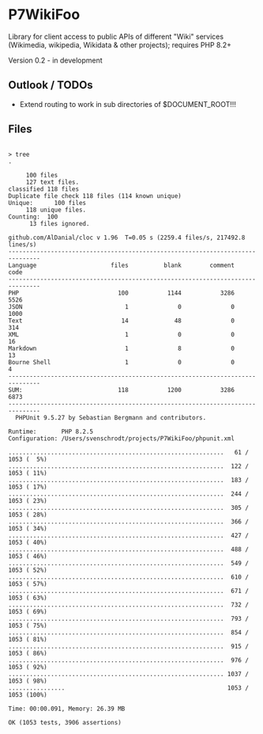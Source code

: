# P7WikiFoo
Library for client access to public APIs of different "Wiki" services 
(Wikimedia, wikipedia, Wikidata & other projects); requires PHP 8.2+

Version  0.2 - in development


## Outlook / TODOs

 - Extend routing to work in sub directories of $DOCUMENT_ROOT!!!
 


## Files
<pre>
<code>
> tree 
.

     100 files     127 text files.
classified 118 filesDuplicate file check 118 files (114 known unique)Unique:      100 files                                               118 unique files.                              
Counting:  100      13 files ignored.

github.com/AlDanial/cloc v 1.96  T=0.05 s (2259.4 files/s, 217492.8 lines/s)
-------------------------------------------------------------------------------
Language                     files          blank        comment           code
-------------------------------------------------------------------------------
PHP                            100           1144           3286           5526
JSON                             1              0              0           1000
Text                            14             48              0            314
XML                              1              0              0             16
Markdown                         1              8              0             13
Bourne Shell                     1              0              0              4
-------------------------------------------------------------------------------
SUM:                           118           1200           3286           6873
-------------------------------------------------------------------------------
  PHPUnit 9.5.27 by Sebastian Bergmann and contributors.

Runtime:       PHP 8.2.5
Configuration: /Users/svenschrodt/projects/P7WikiFoo/phpunit.xml

.............................................................   61 / 1053 (  5%)
.............................................................  122 / 1053 ( 11%)
.............................................................  183 / 1053 ( 17%)
.............................................................  244 / 1053 ( 23%)
.............................................................  305 / 1053 ( 28%)
.............................................................  366 / 1053 ( 34%)
.............................................................  427 / 1053 ( 40%)
.............................................................  488 / 1053 ( 46%)
.............................................................  549 / 1053 ( 52%)
.............................................................  610 / 1053 ( 57%)
.............................................................  671 / 1053 ( 63%)
.............................................................  732 / 1053 ( 69%)
.............................................................  793 / 1053 ( 75%)
.............................................................  854 / 1053 ( 81%)
.............................................................  915 / 1053 ( 86%)
.............................................................  976 / 1053 ( 92%)
............................................................. 1037 / 1053 ( 98%)
................                                              1053 / 1053 (100%)

Time: 00:00.091, Memory: 26.39 MB

OK (1053 tests, 3906 assertions)
